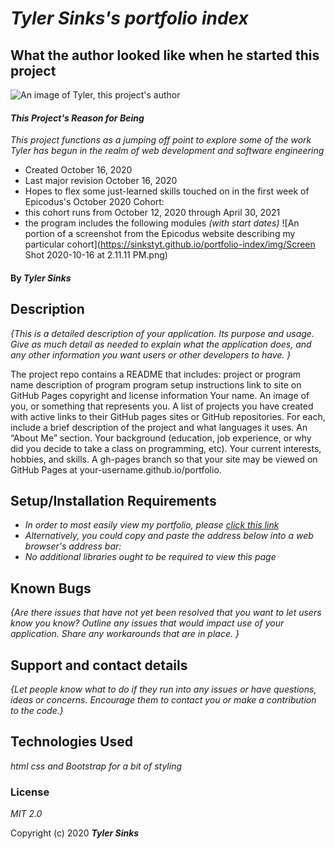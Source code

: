 # _Tyler Sinks's portfolio index_

## What the author looked like when he started this project
![An image of Tyler, this project's author](http://sinsktyt.github.io/portfolio-index/img/IMG_1765.jpeg)

#### _This Project's Reason for Being_
_This project functions as a jumping off point to explore some of the work Tyler has begun in the realm of web development and software engineering_
* Created October 16, 2020
* Last major revision October 16, 2020
* Hopes to flex some just-learned skills touched on in the first week of Epicodus's October 2020 Cohort:
* this cohort runs from October 12, 2020 through April 30, 2021
* the program includes the following modules *(with start dates)*
![An portion of a screenshot from the Epicodus website describing my particular cohort](https://sinkstyt.github.io/portfolio-index/img/Screen Shot 2020-10-16 at 2.11.11 PM.png) 

#### By _**Tyler Sinks**_

## Description

_{This is a detailed description of your application. Its purpose and usage.  Give as much detail as needed to explain what the application does, and any other information you want users or other developers to have. }_

The project repo contains a README that includes:
project or program name
description of program
program setup instructions
link to site on GitHub Pages
copyright and license information
Your name.
An image of you, or something that represents you.
A list of projects you have created with active links to their GitHub pages sites or GitHub repositories.
For each, include a brief description of the project and what languages it uses.
An “About Me” section.
Your background (education, job experience, or why did you decide to take a class on programming, etc).
Your current interests, hobbies, and skills.
A gh-pages branch so that your site may be viewed on GitHub Pages at your-username.github.io/portfolio.

## Setup/Installation Requirements

* _In order to most easily view my portfolio, please [click this link](https://sinkstyt.github.io/portfolio-index/index.html)_
* _Alternatively, you could copy and paste the address below into a web browser's address bar:_
* _No additional libraries ought to be required to view this page_

## Known Bugs

_{Are there issues that have not yet been resolved that you want to let users know you know?  Outline any issues that would impact use of your application.  Share any workarounds that are in place. }_

## Support and contact details

_{Let people know what to do if they run into any issues or have questions, ideas or concerns.  Encourage them to contact you or make a contribution to the code.}_

## Technologies Used

_html_
_css_
_and Bootstrap for a bit of styling_

### License

*MIT 2.0*

Copyright (c) 2020 **_Tyler Sinks_**